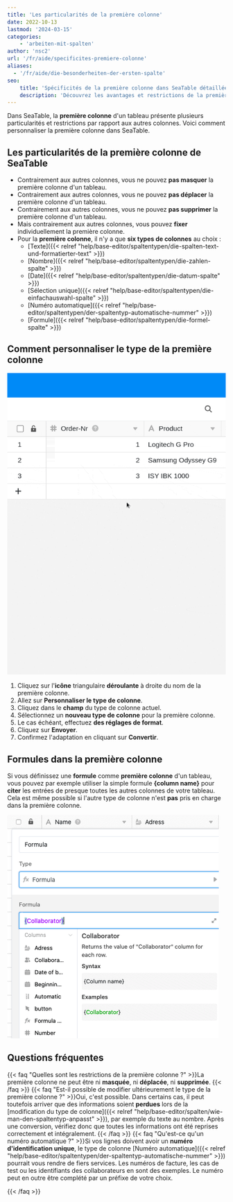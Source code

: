 ```yaml
---
title: 'Les particularités de la première colonne'
date: 2022-10-13
lastmod: '2024-03-15'
categories:
    - 'arbeiten-mit-spalten'
author: 'nsc2'
url: '/fr/aide/specificites-premiere-colonne'
aliases:
  - '/fr/aide/die-besonderheiten-der-ersten-spalte'
seo:
    title: 'Spécificités de la première colonne dans SeaTable détaillées'
    description: 'Découvrez les avantages et restrictions de la première colonne SeaTable, les types disponibles et comment la personnaliser étape par étape.'
---
```


Dans SeaTable, la **première colonne** d'un tableau présente plusieurs particularités et restrictions par rapport aux autres colonnes. Voici comment personnaliser la première colonne dans SeaTable.

## Les particularités de la première colonne de SeaTable

- Contrairement aux autres colonnes, vous ne pouvez **pas masquer** la première colonne d'un tableau.
- Contrairement aux autres colonnes, vous ne pouvez **pas déplacer** la première colonne d'un tableau.
- Contrairement aux autres colonnes, vous ne pouvez **pas supprimer** la première colonne d'un tableau.
- Mais contrairement aux autres colonnes, vous pouvez **fixer** individuellement la première colonne.
- Pour la **première colonne**, il n'y a que **six types de colonnes** au choix :
  - [Texte]({{< relref "help/base-editor/spaltentypen/die-spalten-text-und-formatierter-text" >}})
  - [Nombre]({{< relref "help/base-editor/spaltentypen/die-zahlen-spalte" >}})
  - [Date]({{< relref "help/base-editor/spaltentypen/die-datum-spalte" >}})
  - [Sélection unique]({{< relref "help/base-editor/spaltentypen/die-einfachauswahl-spalte" >}})
  - [Numéro automatique]({{< relref "help/base-editor/spaltentypen/der-spaltentyp-automatische-nummer" >}})
  - [Formule]({{< relref "help/base-editor/spaltentypen/die-formel-spalte" >}})

## Comment personnaliser le type de la première colonne

![Personnaliser la première colonne](images/change-the-first-column.gif)

1. Cliquez sur l'**icône** triangulaire **déroulante** à droite du nom de la première colonne.
2. Allez sur **Personnaliser le type de colonne**.
3. Cliquez dans le **champ** du type de colonne actuel.
4. Sélectionnez un **nouveau type de colonne** pour la première colonne.
5. Le cas échéant, effectuez **des réglages de format**.
6. Cliquez sur **Envoyer**.
7. Confirmez l'adaptation en cliquant sur **Convertir**.

## Formules dans la première colonne

Si vous définissez une **formule** comme **première colonne** d'un tableau, vous pouvez par exemple utiliser la simple formule **{column name}** pour **citer** les entrées de presque toutes les autres colonnes de votre tableau. Cela est même possible si l'autre type de colonne n'est **pas** pris en charge dans la première colonne.

![Possibilités avec le type de colonne Formule dans la première colonne d'un tableau](images/formular-in-the-first-column-1.png)

## Questions fréquentes

{{< faq "Quelles sont les restrictions de la première colonne ?" >}}La première colonne ne peut être ni **masquée**, ni **déplacée**, ni **supprimée**.
{{< /faq >}}
{{< faq "Est-il possible de modifier ultérieurement le type de la première colonne ?" >}}Oui, c'est possible. Dans certains cas, il peut toutefois arriver que des informations soient **perdues** lors de la [modification du type de colonne]({{< relref "help/base-editor/spalten/wie-man-den-spaltentyp-anpasst" >}}), par exemple du texte au nombre. Après une conversion, vérifiez donc que toutes les informations ont été reprises correctement et intégralement.
{{< /faq >}}
{{< faq "Qu'est-ce qu'un numéro automatique ?" >}}Si vos lignes doivent avoir un **numéro d'identification unique**, le type de colonne [Numéro automatique]({{< relref "help/base-editor/spaltentypen/der-spaltentyp-automatische-nummer" >}}) pourrait vous rendre de fiers services. Les numéros de facture, les cas de test ou les identifiants des collaborateurs en sont des exemples. Le numéro peut en outre être complété par un préfixe de votre choix.

{{< /faq >}}
